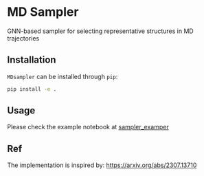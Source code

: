 # MD Sampler
GNN-based sampler for selecting representative structures in MD trajectories
## Installation

`MDsampler` can be installed through `pip`:

```sh
pip install -e .
```

## Usage
Please check the example notebook at
[sampler_examper](https://github.com/BowenD-UCB/MDsampler/blob/main/sampler_example.ipynb)

## Ref
The implementation is inspired by: https://arxiv.org/abs/2307.13710

